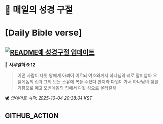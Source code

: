 # 🙏 매일의 성경 구절
# [Daily Bible verse]
## [![README에 성경구절 업데이트](https://github.com/DONGSUKA/first_test/actions/workflows/update-readme-bible.yml/badge.svg)](https://github.com/DONGSUKA/first_test/actions/workflows/update-readme-bible.yml)
<!-- START_BIBLE_VERSE -->
📖 **사무엘하 6:12**
> 어떤 사람이 다윗 왕에게 아뢰어 이르되 여호와께서 하나님의 궤로 말미암아 오벧에돔의 집과 그의 모든 소유에 복을 주셨다 한지라 다윗이 가서 하나님의 궤를 기쁨으로 메고 오벧에돔의 집에서 다윗 성으로 올라갈새

🕊️ _업데이트 시각: 2025-10-04 20:38:04 KST_
  <!-- END_BIBLE_VERSE -->
## GITHUB_ACTION
